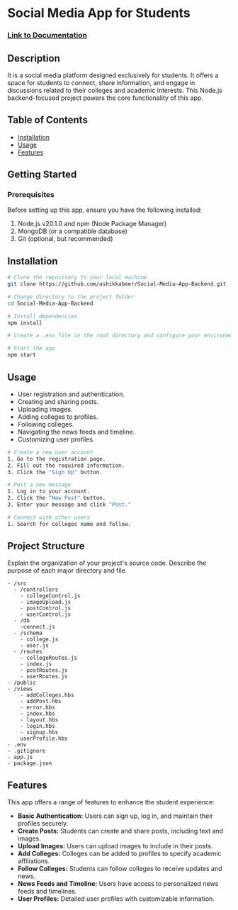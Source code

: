 # Social Media App for Students
### [Link to Documentation](https://ashikkabeer.notion.site/Social-Media-App-Documentaion-bddbf5b9377043b8b81a3e7dccb8e526)

## Description

It is a social media platform designed exclusively for students. It offers a space for students to connect, share information, and engage in discussions related to their colleges and academic interests. This Node.js backend-focused project powers the core functionality of this app.

## Table of Contents

- [Installation](#installation)
- [Usage](#usage)
- [Features](#features)

## Getting Started
### Prerequisites
Before setting up this app, ensure you have the following installed:

1. Node.js v20.1.0 and npm (Node Package Manager)
2. MongoDB (or a compatible database)
3. Git (optional, but recommended)

## Installation

```bash
# Clone the repository to your local machine
git clone https://github.com/ashikkabeer/Social-Media-App-Backend.git

# Change directory to the project folder
cd Social-Media-App-Backend

# Install dependencies
npm install

# Create a .env file in the root directory and configure your environment variables, including database connection details, API secrets, and any other required settings.

# Start the app
npm start
```

## Usage

- User registration and authentication.
- Creating and sharing posts.
- Uploading images.
- Adding colleges to profiles.
- Following colleges.
- Navigating the news feeds and timeline.
- Customizing user profiles.


```bash
# Create a new user account
1. Go to the registration page.
2. Fill out the required information.
3. Click the "Sign Up" button.

# Post a new message
1. Log in to your account.
2. Click the "New Post" button.
3. Enter your message and click "Post."

# Connect with other users
1. Search for colleges name and follow.
```

## Project Structure

Explain the organization of your project's source code. Describe the purpose of each major directory and file.

```
- /src
  - /controllers
    - collegeControl.js
    - imageUpload.js
    - postControl.js
    - userControl.js
  - /db
    -connect.js
  - /schema
    - college.js
    - user.js
  - /routes
    - collegeRoutes.js
    - index.js
    - postRoutes.js
    - userRoutes.js
- /public
- /views
    - addColleges.hbs
    - addPost.hbs
    - error.hbs
    - index.hbs
    - layout.hbs
    - login.hbs
    - signup.hbs
    userProfile.hbs
- .env
- .gitignore
- app.js
- package.json
```


## Features

This app offers a range of features to enhance the student experience:

- **Basic Authentication:** Users can sign up, log in, and maintain their profiles securely.
- **Create Posts:** Students can create and share posts, including text and images.
- **Upload Images:** Users can upload images to include in their posts.
- **Add Colleges:** Colleges can be added to profiles to specify academic affiliations.
- **Follow Colleges:** Students can follow colleges to receive updates and news.
- **News Feeds and Timeline:** Users have access to personalized news feeds and timelines.
- **User Profiles:** Detailed user profiles with customizable information.
